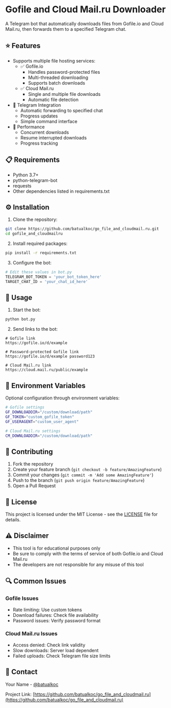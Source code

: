 # Gofile and Cloud Mail.ru Downloader

A Telegram bot that automatically downloads files from Gofile.io and Cloud Mail.ru, then forwards them to a specified Telegram chat.

## ⭐ Features

- Supports multiple file hosting services:
  - ✅ Gofile.io
    - Handles password-protected files
    - Multi-threaded downloading
    - Supports batch downloads
  - ✅ Cloud Mail.ru
    - Single and multiple file downloads
    - Automatic file detection
- 🤖 Telegram Integration
  - Automatic forwarding to specified chat
  - Progress updates
  - Simple command interface
- 🚀 Performance
  - Concurrent downloads
  - Resume interrupted downloads
  - Progress tracking

## 📋 Requirements

- Python 3.7+
- python-telegram-bot
- requests
- Other dependencies listed in requirements.txt

## ⚙️ Installation

1. Clone the repository:
```bash
git clone https://github.com/batualkoc/go_file_and_cloudmail.ru.git
cd gofile_and_cloudmailru
```

2. Install required packages:
```bash
pip install -r requirements.txt
```

3. Configure the bot:
```python
# Edit these values in bot.py
TELEGRAM_BOT_TOKEN = 'your_bot_token_here'
TARGET_CHAT_ID = 'your_chat_id_here'
```

## 🎯 Usage

1. Start the bot:
```bash
python bot.py
```

2. Send links to the bot:
```
# Gofile link
https://gofile.io/d/example

# Password-protected Gofile link
https://gofile.io/d/example password123

# Cloud Mail.ru link
https://cloud.mail.ru/public/example
```

## 🔧 Environment Variables

Optional configuration through environment variables:
```bash
# Gofile settings
GF_DOWNLOADDIR="/custom/download/path"
GF_TOKEN="custom_gofile_token"
GF_USERAGENT="custom_user_agent"

# Cloud Mail.ru settings
CM_DOWNLOADDIR="/custom/download/path"
```

## 🤝 Contributing

1. Fork the repository
2. Create your feature branch (`git checkout -b feature/AmazingFeature`)
3. Commit your changes (`git commit -m 'Add some AmazingFeature'`)
4. Push to the branch (`git push origin feature/AmazingFeature`)
5. Open a Pull Request

## 📜 License

This project is licensed under the MIT License - see the [LICENSE](LICENSE) file for details.

## ⚠️ Disclaimer

- This tool is for educational purposes only
- Be sure to comply with the terms of service of both Gofile.io and Cloud Mail.ru
- The developers are not responsible for any misuse of this tool

## 🔍 Common Issues

### Gofile Issues
- Rate limiting: Use custom tokens
- Download failures: Check file availability
- Password issues: Verify password format

### Cloud Mail.ru Issues
- Access denied: Check link validity
- Slow downloads: Server load dependent
- Failed uploads: Check Telegram file size limits

## 📮 Contact

Your Name - [@batualkoc](https://github.com/batualkoc)

Project Link: [https://github.com/batualkoc/go_file_and_cloudmail.ru](https://github.com/batualkoc/go_file_and_cloudmail.ru)


